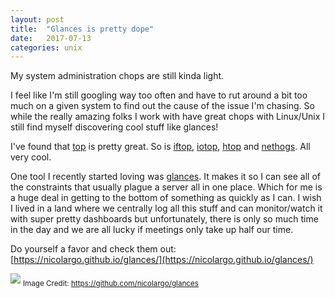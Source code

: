 ```yaml
---
layout: post
title:  "Glances is pretty dope"
date:   2017-07-13
categories: unix
---
```

My system administration chops are still kinda light.

I feel like I'm still googling way too often and have to rut around a bit too much on a given system to find out the cause of the issue I'm chasing. So while the really amazing folks I work with have great chops with Linux/Unix I still find myself discovering cool stuff like glances!

I've found that [top](https://linux.die.net/man/1/top) is pretty great. So is [iftop](http://www.ex-parrot.com/pdw/iftop/), [iotop](http://guichaz.free.fr/iotop/), [htop](https://github.com/hishamhm/htop) and [nethogs](https://github.com/raboof/nethogs). All very cool.

One tool I recently started loving was [glances](https://nicolargo.github.io/glances/). It makes it so I can see all of the constraints that usually plague a server all in one place. Which for me is a huge deal in getting to the bottom of something as quickly as I can. I wish I lived in a land where we centrally log all this stuff and can monitor/watch it with super pretty dashboards but unfortunately, there is only so much time in the day and we are all lucky if meetings only take up half our time.

Do yourself a favor and check them out:
[https://nicolargo.github.io/glances/](https://nicolargo.github.io/glances/)

![](https://raw.githubusercontent.com/nicolargo/glances/develop/docs/_static/glances-summary.png)
<sub>Image Credit: https://github.com/nicolargo/glances</sub>